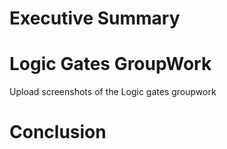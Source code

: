 # Executive Summary

# Logic Gates GroupWork
Upload screenshots of the Logic gates groupwork

# Conclusion
